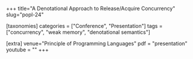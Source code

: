 +++
title="A Denotational Approach to Release/Acquire Concurrency"
slug="popl-24"

[taxonomies]
categories = ["Conference", "Presentation"]
tags = ["concurrency", "weak memory", "denotational semantics"]

[extra]
venue="Principle of Programming Languages"
pdf = "presentation"
youtube = ""
+++
